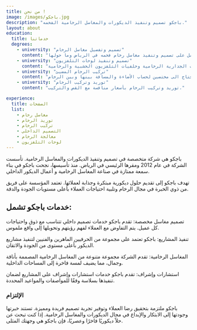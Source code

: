```yaml
---
title: من نحن !
image: /images/باجكو.jpg
description: "باجكو تصميم وتنفيذ الديكورات والمغاسل الرخامية الفخمه."
layout: about
education:
  title: خدماتنا
  degrees:
    - university: "تصميم وتفصيل مغاسل الرخام"
      content: "نعمل على تصميم وتنفيذ مغاسل رخام فخمه في الرياض وما حولها"
    - university: "تصميم وتنفيذ لوحات التلفزيون"
      content: "تصميم ديكورات التلفزيون واللوحات الجدارية الرخامية وخلفيات التلفزيون الخشبية والرخامية."
    - university: "تركيب الرخام المضيئ"
      content: "تركيب الرخام المضيئ يحتاج الى مختصين لحساب الأضاءة والمسافة بينها وبين الرخام."
    - university: "توريد وتركيب الرخام"
      content: "توريد وتركيب الرخام بأسعار منافسة مع القص والتركيب."

experience:
  title: الصفحات
  list:
    - مغاسل رخام
    - توريد الرخام
    - تركيب الرخام
    - التصميم الداخلي
    - معالجة الرخام
    - لوحات التلفزيون
---
```


باجكو هي شركة متخصصة في تصميم وتنفيذ الديكورات والمغاسل الرخامية. تأسست الشركة في عام 2012 ومقرها الرئيسي في الرياض. منذ تأسيسها، نجحت باجكو في بناء سمعة ممتازة في صناعة المغاسل الرخامية و أعمال الديكور الداخلي.

تهدف باجكو إلى تقديم حلول ديكورية مبتكرة وجذابة لعملائها. تعتمد المؤسسة على فريق من ذوي الخبرة في مجال الرخام وتلبية احتياجات العملاء بأعلى مستويات الجودة والدقة.

## خدمات باجكو تشمل:

تصميم مغاسل مخصصة: تقدم باجكو خدمات تصميم داخلي تتناسب مع ذوق واحتياجات كل عميل. يتم التفاوض مع العملاء لفهم رؤيتهم وتحويلها إلى واقع ملموس.

تنفيذ المشاريع: باجكو تعتمد على مجموعة من الحرفيين الماهرين والفنيين لتنفيذ مشاريع الديكور بأعلى مستوى من الجودة والاتقان.

المغاسل الرخامية: تقدم الشركة مجموعة متنوعة من المغاسل الرخامية المصممة بأناقة وجمال، مما يضيف لمسة فاخرة إلى المساحات الداخلية.

استشارات وإشراف: تقدم باجكو خدمات استشارات وإشراف على المشاريع لضمان تنفيذها بسلاسة وفقًا للمواصفات والمواعيد المحددة.

### الإلتزام

باجكو ملتزمة بتحقيق رضا العملاء وتوفير تجربة تصميم فريدة ومميزة. تستند خبرتها وجودتها إلى الابتكار والإبداع في مجال الديكورات والمغاسل الرخامية. إذا كنت تبحث عن حلاً ديكوريًا فاخرًا وعصريًا، فإن باجكو هي وجهتك المثلى.
